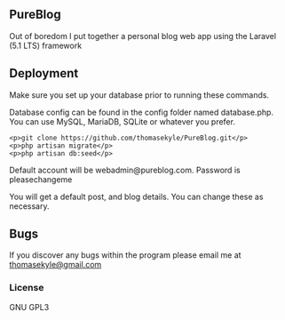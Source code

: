 ## PureBlog
Out of boredom I put together a personal blog web app using the Laravel (5.1 LTS) framework

## Deployment
<p>Make sure you set up your database prior to running these commands.</p>
<p>Database config can be found in the config folder named database.php. You can use MySQL, MariaDB, SQLite or whatever you prefer.
</p>

    <p>git clone https://github.com/thomasekyle/PureBlog.git</p>
    <p>php artisan migrate</p>
    <p>php artisan db:seed</p>
  
<p>Default account will be webadmin@pureblog.com. Password is pleasechangeme</p>
<p>You will get a default post, and blog details. You can change these as necessary.</p>


## Bugs
If you discover any bugs within the program please email me at thomasekyle@gmail.com

### License
GNU GPL3
